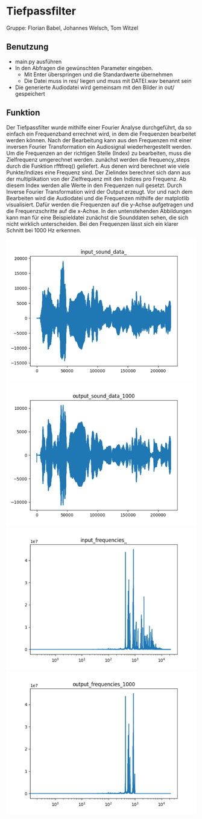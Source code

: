 # Tiefpassfilter
Gruppe: Florian Babel, Johannes Welsch, Tom Witzel

## Benutzung
- main.py ausführen
- In den Abfragen die gewünschten Parameter eingeben.
  - Mit Enter überspringen und die Standardwerte übernehmen
  - Die Datei muss in res/ liegen und muss mit DATEI.wav benannt sein
- Die generierte Audiodatei wird gemeinsam mit den Bilder in out/ gespeichert

## Funktion
Der Tiefpassfilter wurde mithilfe einer Fourier Analyse durchgeführt, da so einfach ein Frequenzband errechnet wird, in dem die Frequenzen bearbeitet werden können. Nach der Bearbeitung kann aus den Frequenzen mit einer inversen Fourier Transformation ein Audiosignal wiederhergestellt werden.
Um die Frequenzen an der richtigen Stelle (Index) zu bearbeiten, muss die Zielfrequenz umgerechnet werden. zunächst werden die frequency_steps durch die Funktion rfftfreq() geliefert. Aus denen wird berechnet wie viele Punkte/Indizes eine Frequenz sind. Der Zielindex berechnet sich dann aus der multiplikation von der Zielfrequenz mit den Indizes pro Frequenz.
Ab diesem Index werden alle Werte in den Frequenzen null gesetzt. Durch Inverse Fourier Transformation wird der Output erzeugt.
Vor und nach dem Bearbeiten wird die Audiodatei und die Frequenzen mithilfe der matplotlib visualisiert. Dafür werden die Frequenzen auf die y-Achse aufgetragen und die Frequenzschritte auf die x-Achse.
In den untenstehenden Abbildungen kann man für eine Beispieldatei zunächst die Sounddaten sehen, die sich nicht wirklich unterscheiden. Bei den Frequenzen lässt sich ein klarer Schnitt bei 1000 Hz erkennen. 

![input sound](res/permanent_input_sound_data_.png)
![output sound 1000](res/permanent_output_sound_data_1000.png)
![input frequencies](res/permanent_input_frequencies_.png)
![output frequencies 1000](res/permanent_output_frequencies_1000.png)
